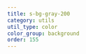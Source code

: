 ```yaml
---
title: s-bg-gray-200
category: utils
util_type: color
color_group: background
order: 155
---
```

<div class="s-bg-gray-200"></div>